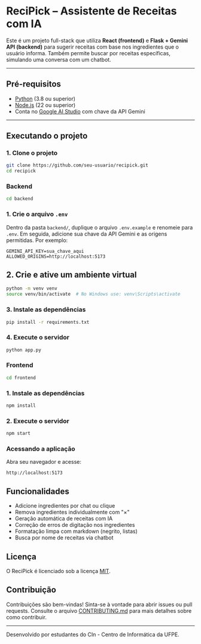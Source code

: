 
# ReciPick – Assistente de Receitas com IA

Este é um projeto full-stack que utiliza **React (frontend)** e **Flask + Gemini API (backend)** para sugerir receitas com base nos ingredientes que o usuário informa. Também permite buscar por receitas específicas, simulando uma conversa com um chatbot.

---

## Pré-requisitos

- [Python](https://www.python.org/) (3.8 ou superior)
- [Node.js](https://nodejs.org/) (22 ou superior)
- Conta no [Google AI Studio](https://makersuite.google.com/app) com chave da API Gemini

---

## Executando o projeto

### 1. Clone o projeto

```bash
git clone https://github.com/seu-usuario/recipick.git
cd recipick
```

### Backend

```bash
cd backend
```

### 1. Crie o arquivo `.env`

Dentro da pasta `backend/`, duplique o arquivo `.env.example` e renomeie para `.env`. Em seguida, adicione sua chave da API Gemini e as origens permitidas. Por exemplo:

```text
GEMINI_API_KEY=sua_chave_aqui
ALLOWED_ORIGINS=http://localhost:5173
```

## 2. Crie e ative um ambiente virtual

```bash
python -m venv venv
source venv/bin/activate  # No Windows use: venv\Scripts\activate
```

### 3. Instale as dependências

```bash
pip install -r requirements.txt
```

### 4. Execute o servidor

```bash
python app.py
```

### Frontend

```bash
cd frontend
```

### 1. Instale as dependências

```bash
npm install
```

### 2. Execute o servidor

```bash
npm start
```

### Acessando a aplicação

Abra seu navegador e acesse:

```text
http://localhost:5173
```

## Funcionalidades

- Adicione ingredientes por chat ou clique
- Remova ingredientes individualmente com "×"
- Geração automática de receitas com IA
- Correção de erros de digitação nos ingredientes
- Formatação limpa com markdown (negrito, listas)
- Busca por nome de receitas via chatbot

## Licença

O ReciPick é licenciado sob a licença [MIT](LICENSE).

## Contribuição

Contribuições são bem-vindas! Sinta-se à vontade para abrir issues ou pull requests. Consulte o arquivo [CONTRIBUTING.md](CONTRIBUTING.md) para mais detalhes sobre como contribuir.

---
Desenvolvido por estudantes do CIn - Centro de Informática da UFPE.

